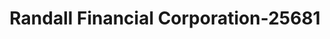 ---
f_zip-code: 44131
f_state-code: OH
title: Randall Financial Corporation-25681
f_phone: 440-786-1042
f_city-only: Independence
f_address: 4200 Rockside Road Suite 100 Independence
f_location-unique-id: '25681'
slug: randall-financial-corporation-25681
updated-on: '2024-05-30T13:46:58.046Z'
created-on: '2024-05-30T13:36:59.803Z'
published-on: '2024-05-30T13:54:32.469Z'
f_city-state: cms/city/independence-oh.md
f_company: cms/company/randall-financial-corporation.md
f_state: cms/state/ohio.md
layout: '[payday-loan].html'
tags: payday-loan
---
